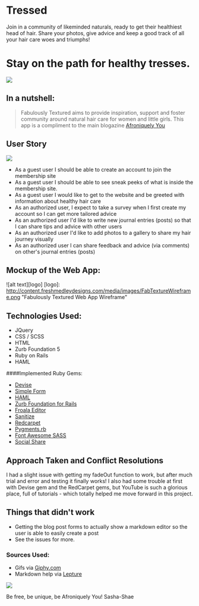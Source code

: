 # Tressed 
Join in a community of likeminded naturals, ready to get their healthiest head of hair. Share your photos, give advice and keep a good track of all your hair care woes and triumphs!

# Stay on the path for healthy tresses.
![](http://i.giphy.com/3o6ZtdDFk90KVFDrbO.gif)


## In a nutshell: 
> Fabulously Textured aims to provide inspiration, support and foster community around natural hair care for women and little girls. This app is a compliment to the main blogazine [Afroniquely You](http://afroniquelyu.com)

## User Story
![](http://i.giphy.com/m6nZqf8bIZEGY.gif)

* As a guest user I should be able to create an account to join the membership site
* As a guest user I should be able to see sneak peeks of what is inside the membership site.
* As a guest user I would like to get to the website and be greeted with information about healthy hair care
* As an authorized user, I expect to take a survey when I first create my account so I can get more tailored advice
* As an authorized user I'd like to write new journal entries (posts) so that I can share tips and advice with other users
* As an authorized user I'd like to add photos to a gallery to share my hair journey visually
* As an authorized user I can share feedback and advice (via comments) on other's journal entries (posts)

## Mockup of the Web App:

![alt text][logo]
[logo]: http://content.freshmedleydesigns.com/media/images/FabTextureWireframe.png "Fabulously Textured Web App Wireframe"

## Technologies Used:
* JQuery
* CSS / SCSS
* HTML
* Zurb Foundation 5
* Ruby on Rails
* HAML

####Implemented Ruby Gems:
  * [Devise](https://github.com/plataformatec/devise)
  * [Simple Form](https://github.com/plataformatec/simple_form)
  * [HAML](http://haml.info)
  * [Zurb Foundation for Rails](https://github.com/zurb/foundation-rails)
  * [Froala Editor](https://github.com/froala/wysiwyg-editor)
  * [Sanitize](https://github.com/rgrove/sanitize/)
  * [Redcarpet](https://github.com/vmg/redcarpet)
  * [Pygments.rb](https://github.com/tmm1/pygments.rb)
  * [Font Awesome SASS](https://github.com/FortAwesome/font-awesome-sass)
  * [Social Share](https://github.com/huacnlee/social-share-button)

## Approach Taken and Conflict Resolutions

I had a slight issue with getting my fadeOut function to work, but after much trial and error and testing it finally works! I also had some trouble at first with Devise gem and the RedCarpet gems, but YouTube is such a glorious place, full of tutorials - which totally helped me move forward in this project.

## Things that didn't work
* Getting the blog post forms to actually show a markdown editor so the user is able to easily create a post
* See the issues for more.


### Sources Used:
* Gifs via [Giphy.com](http://Giphy.com)
* Markdown help via [Lepture](http://lab.lepture.com/editor/markdown)

![]( http://i.giphy.com/wpKsEIRY8t2M0.gif)

Be free, be unique, be Afroniquely You!
Sasha-Shae
